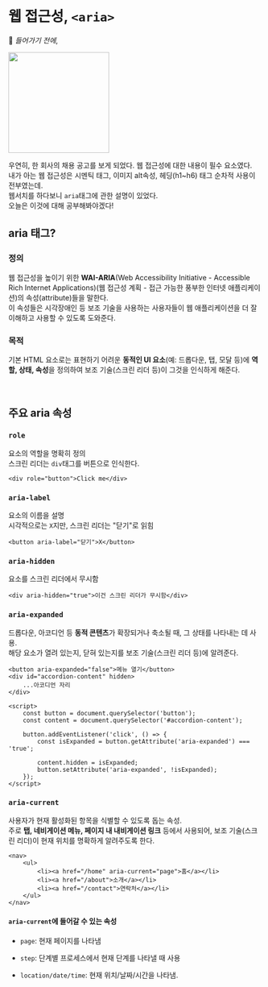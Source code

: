 # 웹 접근성, `<aria>`

📌 *들어가기 전에*,

<img src="https://lh5.googleusercontent.com/proxy/OKYXhKxOZEe0j388jzlv9Hg27Zjb6mflxOomLDtlq9F2kiscSXX9yMMtN0pu8dcXj2LO1TUwdqfhGwckFK8xxwOPGiDPxj2Bkw" width="200"/>

우연히, 한 회사의 채용 공고를 보게 되었다. 웹 접근성에 대한 내용이 필수 요소였다.
<br>내가 아는 웹 접근성은 시멘틱 태그, 이미지 alt속성, 헤딩(h1~h6) 태그 순차적 사용이 전부였는데.
<br>웹서치를 하다보니 `aria`태그에 관한 설명이 있었다.
<br>오늘은 이것에 대해 공부해봐야겠다!

## aria 태그?
### 정의
웹 접근성을 높이기 위한 **WAI-ARIA**(Web Accessibility Initiative - Accessible Rich Internet Applications)(웹 접근성 계획 - 접근 가능한 풍부한 인터넷 애플리케이션)의 속성(attribute)들을 말한다.
<br>이 속성들은 시각장애인 등 보조 기술을 사용하는 사용자들이 웹 애플리케이션을 더 잘 이해하고 사용할 수 있도록 도와준다.

### 목적
기본 HTML 요소로는 표현하기 어려운 **동적인 UI 요소**(예: 드롭다운, 탭, 모달 등)에 **역할, 상태, 속성**을 정의하여 보조 기술(스크린 리더 등)이 그것을 인식하게 해준다.

<br>

## 주요 aria 속성
### `role`
요소의 역할을 명확히 정의
<br>스크린 리더는 `div`태그를 버튼으로 인식한다.
```
<div role="button">Click me</div>
```


### `aria-label`
요소의 이름을 설명
<br>시각적으로는 `X`지만, 스크린 리더는 "닫기"로 읽힘
```
<button aria-label="닫기">X</button>
```

### `aria-hidden`
요소를 스크린 리더에서 무시함
```
<div aria-hidden="true">이건 스크린 리더가 무시함</div>
```

### `aria-expanded`
드롭다운, 아코디언 등 **동적 콘텐츠**가 확장되거나 축소될 때, 그 상태를 나타내는 데 사용.
<br>해당 요소가 열려 있는지, 닫혀 있는지를 보조 기술(스크린 리더 등)에 알려준다.
```
<button aria-expanded="false">메뉴 열기</button>
<div id="accordion-content" hidden>
    ...아코디언 자리
</div>

<script>
    const button = document.querySelector('button');
    const content = document.querySelector('#accordion-content');

    button.addEventListener('click', () => {
        const isExpanded = button.getAttribute('aria-expanded') === 'true';
        
        content.hidden = isExpanded;
        button.setAttribute('aria-expanded', !isExpanded);
    });
</script>
```

### `aria-current`
사용자가 현재 활성화된 항목을 식별할 수 있도록 돕는 속성.
<br>주로 **탭, 네비게이션 메뉴, 페이지 내 내비게이션 링크** 등에서 사용되어, 보조 기술(스크린 리더)이 현재 위치를 명확하게 알려주도록 한다.
```
<nav>
    <ul>
        <li><a href="/home" aria-current="page">홈</a></li>
        <li><a href="/about">소개</a></li>
        <li><a href="/contact">연락처</a></li>
    </ul>
</nav>
```
#### `aria-current`에 들어갈 수 있는 속성
- `page`: 현재 페이지를 나타냄


- `step`: 단계별 프로세스에서 현재 단계를 나타낼 때 사용


- `location/date/time`: 현재 위치/날짜/시간을 나타냄.